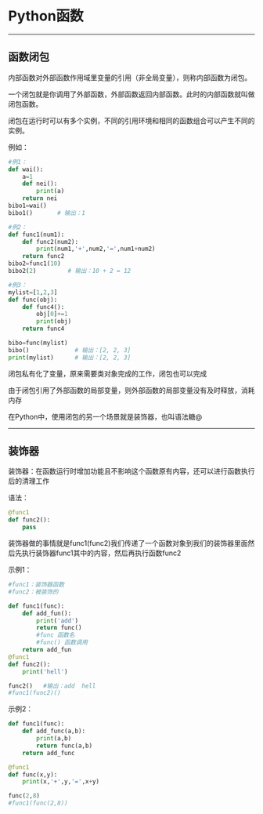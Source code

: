# Python函数

---

## 函数闭包

内部函数对外部函数作用域里变量的引用（非全局变量），则称内部函数为闭包。

一个闭包就是你调用了外部函数，外部函数返回内部函数。此时的内部函数就叫做闭包函数。

闭包在运行时可以有多个实例，不同的引用环境和相同的函数组合可以产生不同的实例。

例如：
```py
#例1：
def wai():
    a=1
    def nei():
        print(a)
    return nei
bibo1=wai()
bibo1()       # 输出：1

#例2：
def func1(num1):
    def func2(num2):
        print(num1,'+',num2,'=',num1+num2)
    return func2
bibo2=func1(10)
bibo2(2)         # 输出：10 + 2 = 12

#例3：
mylist=[1,2,3]
def func(obj):
    def func4():
        obj[0]+=1
        print(obj)
    return func4

bibo=func(mylist)
bibo()             # 输出：[2, 2, 3]
print(mylist)      # 输出：[2, 2, 3]
```
闭包私有化了变量，原来需要类对象完成的工作，闭包也可以完成

由于闭包引用了外部函数的局部变量，则外部函数的局部变量没有及时释放，消耗内存

在Python中，使用闭包的另一个场景就是装饰器，也叫语法糖@

---

## 装饰器

装饰器：在函数运行时增加功能且不影响这个函数原有内容，还可以进行函数执行后的清理工作

语法：
```py
@func1
def func2():
    pass
```

装饰器做的事情就是func1(func2)我们传递了一个函数对象到我们的装饰器里面然后先执行装饰器func1其中的内容，然后再执行函数func2

示例1：
```py
#func1：装饰器函数
#func2：被装饰的

def func1(func):
    def add_fun():
        print('add')
        return func()
        #func 函数名
        #func() 函数调用
    return add_fun
@func1
def func2():
    print('hell')

func2()   #输出：add  hell
#func1(func2)()
```
示例2：
```py
def func1(func):
    def add_func(a,b):
        print(a,b)
        return func(a,b)
    return add_func

@func1
def func(x,y):
    print(x,'+',y,'=',x+y)

func(2,8)
#func1(func(2,8))
```

